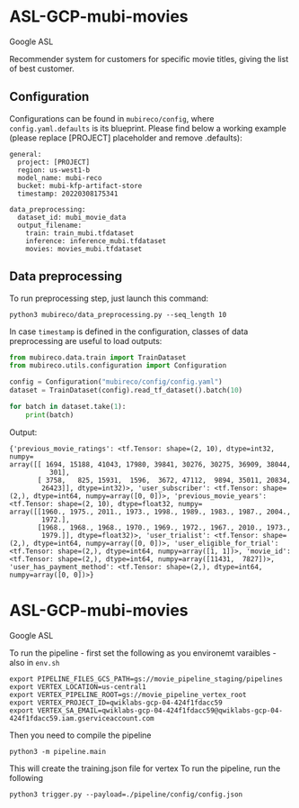 # ASL-GCP-mubi-movies
Google ASL 

Recommender system for customers for specific movie titles, giving the list of best customer.

## Configuration
Configurations can be found in `mubireco/config`, where `config.yaml.defaults` is its blueprint. Please find below a working example (please replace [PROJECT] placeholder and remove .defaults):
```
general:
  project: [PROJECT]
  region: us-west1-b
  model_name: mubi-reco
  bucket: mubi-kfp-artifact-store
  timestamp: 20220308175341

data_preprocessing:
  dataset_id: mubi_movie_data
  output_filename:
    train: train_mubi.tfdataset
    inference: inference_mubi.tfdataset
    movies: movies_mubi.tfdataset
```

## Data preprocessing
To run preprocessing step, just launch this command:
```
python3 mubireco/data_preprocessing.py --seq_length 10
```
In case `timestamp` is defined in the configuration, classes of data preprocessing are useful to load outputs:
```python
from mubireco.data.train import TrainDataset
from mubireco.utils.configuration import Configuration

config = Configuration("mubireco/config/config.yaml")
dataset = TrainDataset(config).read_tf_dataset().batch(10)

for batch in dataset.take(1):
    print(batch)
```
Output:
```
{'previous_movie_ratings': <tf.Tensor: shape=(2, 10), dtype=int32, numpy=
array([[ 1694, 15188, 41043, 17980, 39841, 30276, 30275, 36909, 38044,
          301],
       [ 3758,   825, 15931,  1596,  3672, 47112,  9894, 35011, 20834,
        26423]], dtype=int32)>, 'user_subscriber': <tf.Tensor: shape=(2,), dtype=int64, numpy=array([0, 0])>, 'previous_movie_years': <tf.Tensor: shape=(2, 10), dtype=float32, numpy=
array([[1960., 1975., 2011., 1973., 1998., 1989., 1983., 1987., 2004.,
        1972.],
       [1968., 1968., 1968., 1970., 1969., 1972., 1967., 2010., 1973.,
        1979.]], dtype=float32)>, 'user_trialist': <tf.Tensor: shape=(2,), dtype=int64, numpy=array([0, 0])>, 'user_eligible_for_trial': <tf.Tensor: shape=(2,), dtype=int64, numpy=array([1, 1])>, 'movie_id': <tf.Tensor: shape=(2,), dtype=int64, numpy=array([11431,  7827])>, 'user_has_payment_method': <tf.Tensor: shape=(2,), dtype=int64, numpy=array([0, 0])>}
```

# ASL-GCP-mubi-movies
Google ASL 

To run the pipeline - first set the following as you environemt varaibles - also in ```env.sh```
```
export PIPELINE_FILES_GCS_PATH=gs://movie_pipeline_staging/pipelines
export VERTEX_LOCATION=us-central1
export VERTEX_PIPELINE_ROOT=gs://movie_pipeline_vertex_root
export VERTEX_PROJECT_ID=qwiklabs-gcp-04-424f1fdacc59
export VERTEX_SA_EMAIL=qwiklabs-gcp-04-424f1fdacc59@qwiklabs-gcp-04-424f1fdacc59.iam.gserviceaccount.com
```
Then you need to compile the pipeline
```
python3 -m pipeline.main
```
This will create the training.json file for vertex
To run the pipeline, run the following
```
python3 trigger.py --payload=./pipeline/config/config.json
```

